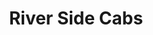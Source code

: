 ---
title: "River Side Cabs"
address: "Old Castleblayney rd Clough Valley Lr Carrickmacross Co. Monaghan"
tel: "(086)8065111"
county: "Monaghan"
category: "Taxi Services"
type: "Content"
lat: "53.98410478"
lng: "-6.717256023"
---